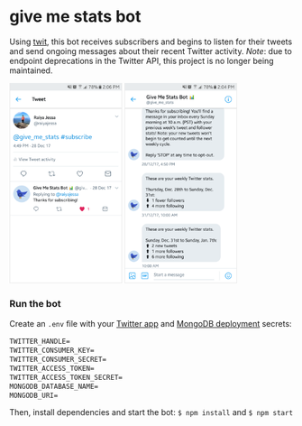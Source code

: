 # give me stats bot

Using [twit](https://github.com/ttezel/twit), this bot receives subscribers and begins to listen for their tweets and send ongoing messages about their recent Twitter activity. _Note_: due to endpoint deprecations in the Twitter API, this project is no longer being maintained.

<img src="images/tweet.png" width="200"> <img src="images/direct-message.png" width="200">

### Run the bot

Create an `.env` file with your [Twitter app](https://apps.twitter.com/app/new) and [MongoDB deployment](https://mlab.com/) secrets:
```
TWITTER_HANDLE=
TWITTER_CONSUMER_KEY=
TWITTER_CONSUMER_SECRET=
TWITTER_ACCESS_TOKEN=
TWITTER_ACCESS_TOKEN_SECRET=
MONGODB_DATABASE_NAME=
MONGODB_URI=
```
Then, install dependencies and start the bot: `$ npm install` and `$ npm start`
